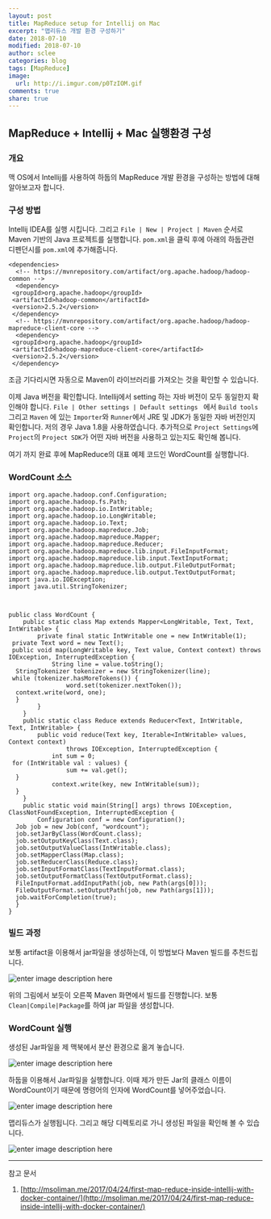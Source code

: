 ```yaml
---
layout: post
title: MapReduce setup for Intellij on Mac
excerpt: "맵리듀스 개발 환경 구성하기"
date: 2018-07-10
modified: 2018-07-10
author: sclee
categories: blog
tags: [MapReduce]
image:
  url: http://i.imgur.com/p0TzIOM.gif
comments: true
share: true
---
```


##   MapReduce + Intellij + Mac 실행환경 구성

### 개요

 맥 OS에서 Intellij를 사용하여 하둡의 MapReduce 개발 환경을 구성하는  방법에 대해 알아보고자 합니다.


###  구성 방법

Intellij IDEA를 실행 시킵니다. 그리고 `File | New | Project | Maven` 순서로 Maven 기반의 Java 프로젝트를 실행합니다. `pom.xml`을 클릭 후에
아래의 하둡관련 디펜던시를 `pom.xml`에 추가해줍니다.

```
<dependencies>  
  <!-- https://mvnrepository.com/artifact/org.apache.hadoop/hadoop-common -->  
  <dependency>  
 <groupId>org.apache.hadoop</groupId>  
 <artifactId>hadoop-common</artifactId>  
 <version>2.5.2</version>  
 </dependency>  
  <!-- https://mvnrepository.com/artifact/org.apache.hadoop/hadoop-mapreduce-client-core -->  
  <dependency>  
 <groupId>org.apache.hadoop</groupId>  
 <artifactId>hadoop-mapreduce-client-core</artifactId>  
 <version>2.5.2</version>  
 </dependency>
```


조금 기다리시면 자동으로 Maven이 라이브러리를 가져오는 것을 확인할 수 있습니다.

이제 Java 버전을 확인합니다. Intellij에서 setting 하는 자바 버전이 모두 동일한지 확인해야 합니다. `File | Other settings | Default settings ` 에서 `Build tools` 그리고 `Maven` 에 있는 `Importer`와 `Runner`에서 JRE 및 JDK가 동일한 자바 버전인지 확인합니다. 저의 경우 Java 1.8을 사용하였습니다. 추가적으로 `Project Settings`에 `Project`의 `Project SDK`가 어떤 자바 버전을 사용하고 있는지도 확인해 봅니다. 

여기 까지 완료 후에 MapReduce의 대표 예제 코드인 WordCount를 실행합니다.

### WordCount 소스
```
import org.apache.hadoop.conf.Configuration;  
import org.apache.hadoop.fs.Path;  
import org.apache.hadoop.io.IntWritable;  
import org.apache.hadoop.io.LongWritable;  
import org.apache.hadoop.io.Text;  
import org.apache.hadoop.mapreduce.Job;  
import org.apache.hadoop.mapreduce.Mapper;  
import org.apache.hadoop.mapreduce.Reducer;  
import org.apache.hadoop.mapreduce.lib.input.FileInputFormat;  
import org.apache.hadoop.mapreduce.lib.input.TextInputFormat;  
import org.apache.hadoop.mapreduce.lib.output.FileOutputFormat;  
import org.apache.hadoop.mapreduce.lib.output.TextOutputFormat;  
import java.io.IOException;  
import java.util.StringTokenizer;  
  
  
  
public class WordCount {  
    public static class Map extends Mapper<LongWritable, Text, Text, IntWritable> {  
        private final static IntWritable one = new IntWritable(1);  
 private Text word = new Text();  
 public void map(LongWritable key, Text value, Context context) throws IOException, InterruptedException {  
            String line = value.toString();  
  StringTokenizer tokenizer = new StringTokenizer(line);  
 while (tokenizer.hasMoreTokens()) {  
                word.set(tokenizer.nextToken());  
  context.write(word, one);  
  }  
        }  
    }  
    public static class Reduce extends Reducer<Text, IntWritable, Text, IntWritable> {  
        public void reduce(Text key, Iterable<IntWritable> values, Context context)  
                throws IOException, InterruptedException {  
            int sum = 0;  
 for (IntWritable val : values) {  
                sum += val.get();  
  }  
            context.write(key, new IntWritable(sum));  
  }  
    }  
    public static void main(String[] args) throws IOException, ClassNotFoundException, InterruptedException {  
        Configuration conf = new Configuration();  
  Job job = new Job(conf, "wordcount");  
  job.setJarByClass(WordCount.class);  
  job.setOutputKeyClass(Text.class);  
  job.setOutputValueClass(IntWritable.class);  
  job.setMapperClass(Map.class);  
  job.setReducerClass(Reduce.class);  
  job.setInputFormatClass(TextInputFormat.class);  
  job.setOutputFormatClass(TextOutputFormat.class);  
  FileInputFormat.addInputPath(job, new Path(args[0]));  
  FileOutputFormat.setOutputPath(job, new Path(args[1]));  
  job.waitForCompletion(true);  
  }  
}
```

###  빌드 과정

보통 artifact을 이용해서 jar파일을 생성하는데, 이 방법보다 Maven 빌드를 추천드립니다.

![enter image description here](https://lh3.googleusercontent.com/vRBfYK3ksq9SPVRjzljqdT8UPqZkmMHXBqcfrc_dfQdrElpVmtrcX-4Oybfk5GDOJzCIPxKdVePl)

위의 그림에서 보듯이 오른쪽 Maven 화면에서 빌드를 진행합니다. 보통 `Clean|Compile|Package`를 하여 jar 파일을 생성합니다.

### WordCount 실행

생성된 Jar파일을 제 맥북에서 분산 환경으로 옮겨 놓습니다.

![enter image description here](https://lh3.googleusercontent.com/-u2XY9mXEk7Qczo192s__MsjWW181HkdLzMMTGYBhYSd0ZKX2kgXsf30wK7w6tjGFbn_haSxnKL2)

하둡을 이용해서 Jar파일을 실행합니다. 이때 제가 만든 Jar의 클래스 이름이 WordCount이기 때문에 명령어의 인자에 WordCount를 넣어주었습니다.

![enter image description here](https://lh3.googleusercontent.com/ggatE9OImT-DFcBID1Hywc7aC9gzNXL4ruVdmT392FKwgbLGjm7pXSbIP2F9llq7IoJY7yowo4yq)

맵리듀스가 실행됩니다. 그리고 해당 디렉토리로 가니 생성된 파일을 확인해 볼 수 있습니다.

![enter image description here](https://lh3.googleusercontent.com/apX0BXYPBgGr1wzlXSfCwzntAUmHj4QUPd9ekTO1SaibJTi5Y21RdAncMoSjbgkDI93FAIBs0iFv)

---
참고 문서
1. [http://msoliman.me/2017/04/24/first-map-reduce-inside-intellij-with-docker-container/](http://msoliman.me/2017/04/24/first-map-reduce-inside-intellij-with-docker-container/)
